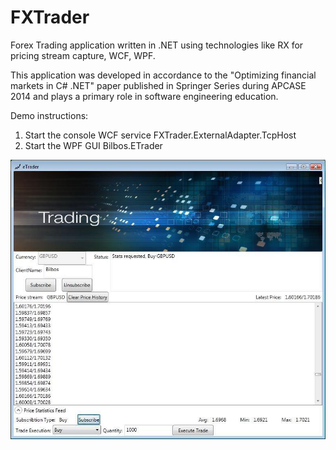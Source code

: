 # FXTrader
Forex Trading application written in .NET using technologies like RX for pricing stream capture, WCF, WPF.

This application was developed in accordance to the "Optimizing financial markets in C# .NET" paper published in Springer Series during APCASE 2014 and plays a primary role in software engineering education.

Demo instructions:
1. Start the console WCF service FXTrader.ExternalAdapter.TcpHost
2. Start the WPF GUI Bilbos.ETrader

![screenshot Logo](eTrader.jpg)
